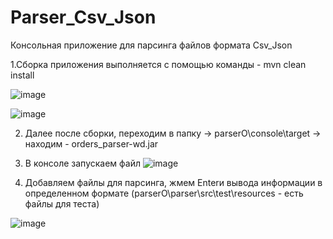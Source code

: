 # Parser_Csv_Json
Консольная приложение для парсинга файлов формата Csv_Json 

1.Сборка приложения выполняется с помощью команды - mvn clean install

![image](https://user-images.githubusercontent.com/67800458/110323312-7e893a80-8025-11eb-9c79-f8143a378143.png)

![image](https://user-images.githubusercontent.com/67800458/110323611-e2136800-8025-11eb-983d-6323f55bd17e.png)

2. Далее после сборки, переходим в папку -> parserO\console\target -> находим - orders_parser-wd.jar 

3. В консоле запускаем файл ![image](https://user-images.githubusercontent.com/67800458/110324000-754c9d80-8026-11eb-89e2-0c43e98851af.png)

4. Добавляем файлы для парсинга, жмем Enterи вывода информации в определенном формате  (parserO\parser\src\test\resources - есть файлы для теста)

![image](https://user-images.githubusercontent.com/67800458/110324434-fc017a80-8026-11eb-8219-b72d623e780d.png)



